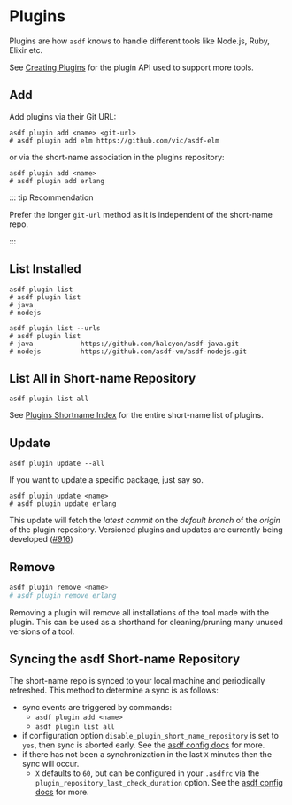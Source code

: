 # Plugins

Plugins are how `asdf` knows to handle different tools like Node.js, Ruby, Elixir etc.

See [Creating Plugins](/plugins/create.md) for the plugin API used to support more tools.

## Add

Add plugins via their Git URL:

```shell
asdf plugin add <name> <git-url>
# asdf plugin add elm https://github.com/vic/asdf-elm
```

or via the short-name association in the plugins repository:

```shell
asdf plugin add <name>
# asdf plugin add erlang
```

::: tip Recommendation

Prefer the longer `git-url` method as it is independent of the short-name repo.

:::

## List Installed

```shell
asdf plugin list
# asdf plugin list
# java
# nodejs
```

```shell
asdf plugin list --urls
# asdf plugin list
# java            https://github.com/halcyon/asdf-java.git
# nodejs          https://github.com/asdf-vm/asdf-nodejs.git
```

## List All in Short-name Repository

```shell
asdf plugin list all
```

See [Plugins Shortname Index](https://github.com/asdf-vm/asdf-plugins) for the entire short-name list of plugins.

## Update

```shell
asdf plugin update --all
```

If you want to update a specific package, just say so.

```shell
asdf plugin update <name>
# asdf plugin update erlang
```

This update will fetch the _latest commit_ on the _default branch_ of the _origin_ of the plugin repository. Versioned plugins and updates are currently being developed ([#916](https://github.com/asdf-vm/asdf/pull/916))

## Remove

```bash
asdf plugin remove <name>
# asdf plugin remove erlang
```

Removing a plugin will remove all installations of the tool made with the plugin. This can be used as a shorthand for cleaning/pruning many unused versions of a tool.

## Syncing the asdf Short-name Repository

The short-name repo is synced to your local machine and periodically refreshed. This method to determine a sync is as follows:

- sync events are triggered by commands:
  - `asdf plugin add <name>`
  - `asdf plugin list all`
- if configuration option `disable_plugin_short_name_repository` is set to `yes`, then sync is aborted early. See the [asdf config docs](/manage/configuration.md) for more.
- if there has not been a synchronization in the last `X` minutes then the sync will occur.
  - `X` defaults to `60`, but can be configured in your `.asdfrc` via the `plugin_repository_last_check_duration` option. See the [asdf config docs](/manage/configuration.md) for more.
